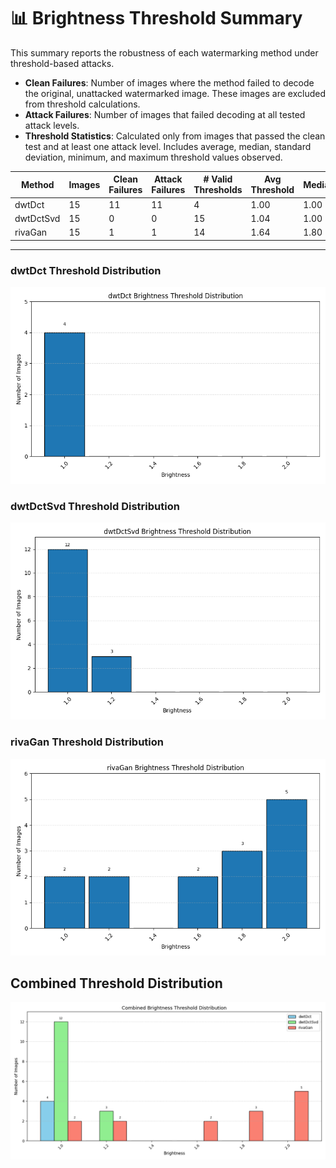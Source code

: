 # 📊 Brightness Threshold Summary

This summary reports the robustness of each watermarking method under threshold-based attacks.
- **Clean Failures**: Number of images where the method failed to decode the original, unattacked watermarked image. These images are excluded from threshold calculations.
- **Attack Failures**: Number of images that failed decoding at all tested attack levels.
- **Threshold Statistics**: Calculated only from images that passed the clean test and at least one attack level. Includes average, median, standard deviation, minimum, and maximum threshold values observed.

| Method | Images | Clean Failures | Attack Failures | # Valid Thresholds | Avg Threshold | Median | Std Dev | Min | Max |
|--------|--------|----------------|------------------|---------------------|----------------|--------|---------|-----|-----|
| dwtDct | 15 | 11 | 11 | 4 | 1.00 | 1.00 | 0.00 | 1.00 | 1.00 |
| dwtDctSvd | 15 | 0 | 0 | 15 | 1.04 | 1.00 | 0.08 | 1.00 | 1.20 |
| rivaGan | 15 | 1 | 1 | 14 | 1.64 | 1.80 | 0.37 | 1.00 | 2.00 |

---
### dwtDct Threshold Distribution
![dwtDct Bar Graph](dwtDct_threshold_bar.png)

### dwtDctSvd Threshold Distribution
![dwtDctSvd Bar Graph](dwtDctSvd_threshold_bar.png)

### rivaGan Threshold Distribution
![rivaGan Bar Graph](rivaGan_threshold_bar.png)

## Combined Threshold Distribution
![Combined Threshold Bar Graph](brightness_combined_distribution.png)

